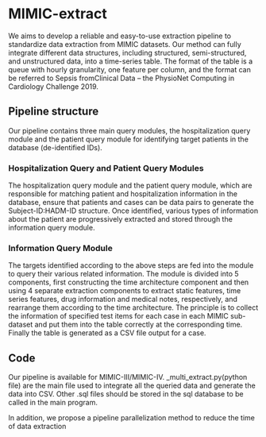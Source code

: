 # MIMIC-extract
We aims to develop a reliable and easy-to-use extraction pipeline to standardize data extraction from MIMIC datasets. Our method can fully integrate different data structures, including structured, semi-structured, and unstructured data, into a time-series table. 
The format of the table is a queue with hourly granularity, one feature per column, and the format can be referred to Sepsis fromClinical Data – the PhysioNet Computing in Cardiology Challenge 2019.

## Pipeline structure
Our pipeline contains three main query modules, the hospitalization query module and the patient query module for identifying target patients in the database (de-identified IDs).
### Hospitalization Query and Patient Query Modules
The hospitalization query module and the patient query module, which are responsible for matching patient and hospitalization information in the database, ensure that patients and cases can be data pairs to generate the Subject-ID:HADM-ID structure.
Once identified, various types of information about the patient are progressively extracted and stored through the information query module.

### Information Query Module
The targets identified according to the above steps are fed into the module to query their various related information.
The module is divided into 5 components, first constructing the time architecture component and then using 4 separate extraction components to extract static features, time series features, drug information and medical notes, respectively, and rearrange them according to the time architecture.
The principle is to collect the information of specified test items for each case in each MIMIC sub-dataset and put them into the table correctly at the corresponding time. Finally the table is generated as a CSV file output for a case.

## Code
Our pipeline is available for MIMIC-III/MIMIC-IV.
_multi_extract.py(python file) are the main file used to integrate all the queried data and generate the data into CSV.
Other .sql files should be stored in the sql database to be called in the main program.


In addition, we propose a pipeline parallelization method to reduce the time of data extraction
